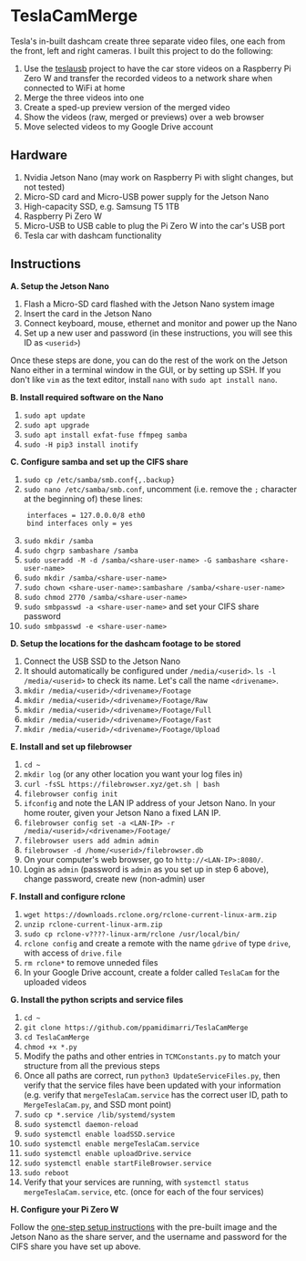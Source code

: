 # TeslaCamMerge

Tesla's in-built dashcam create three separate video files, one each from the front, left and right cameras. I built this project to do the following:
1. Use the [teslausb](https://github.com/marcone/teslausb) project to have the car store videos on a Raspberry Pi Zero W and transfer the recorded videos to a network share when connected to WiFi at home
2. Merge the three videos into one 
3. Create a sped-up preview version of the merged video
4. Show the videos (raw, merged or previews) over a web browser
5. Move selected videos to my Google Drive account

## Hardware

1. Nvidia Jetson Nano (may work on Raspberry Pi with slight changes, but not tested)
2. Micro-SD card and Micro-USB power supply for the Jetson Nano
3. High-capacity SSD, e.g. Samsung T5 1TB
4. Raspberry Pi Zero W
5. Micro-USB to USB cable to plug the Pi Zero W into the car's USB port
6. Tesla car with dashcam functionality

## Instructions

**A. Setup the Jetson Nano**

1. Flash a Micro-SD card flashed with the Jetson Nano system image
2. Insert the card in the Jetson Nano
3. Connect keyboard, mouse, ethernet and monitor and power up the Nano
4. Set up a new user and password (in these instructions, you will see this ID as `<userid>`)

Once these steps are done, you can do the rest of the work on the Jetson Nano either in a terminal window in the GUI, or by setting up SSH. If you don't like `vim` as the text editor, install `nano` with `sudo apt install nano`.

**B. Install required software on the Nano**
1. `sudo apt update`
2. `sudo apt upgrade`
3. `sudo apt install exfat-fuse ffmpeg samba`
4. `sudo -H pip3 install inotify`

**C. Configure samba and set up the CIFS share**
1. `sudo cp /etc/samba/smb.conf{,.backup}`
2. `sudo nano /etc/samba/smb.conf`, uncomment (i.e. remove the `;` character at the beginning of) these lines:
```
	interfaces = 127.0.0.0/8 eth0
	bind interfaces only = yes
```
3. `sudo mkdir /samba`
4. `sudo chgrp sambashare /samba`
5. `sudo useradd -M -d /samba/<share-user-name> -G sambashare <share-user-name>`
6. `sudo mkdir /samba/<share-user-name>`
7. `sudo chown <share-user-name>:sambashare /samba/<share-user-name>`
8. `sudo chmod 2770 /samba/<share-user-name>`
9. `sudo smbpasswd -a <share-user-name>` and set your CIFS share password
10. `sudo smbpasswd -e <share-user-name>`

**D. Setup the locations for the dashcam footage to be stored**

1. Connect the USB SSD to the Jetson Nano
2. It should automatically be configured under `/media/<userid>`. `ls -l /media/<userid>` to check its name. Let's call the name `<drivename>`.
3. `mkdir /media/<userid>/<drivename>/Footage`
4. `mkdir /media/<userid>/<drivename>/Footage/Raw`
5. `mkdir /media/<userid>/<drivename>/Footage/Full`
6. `mkdir /media/<userid>/<drivename>/Footage/Fast`
7. `mkdir /media/<userid>/<drivename>/Footage/Upload`

**E. Install and set up filebrowser**
1. `cd ~`
2. `mkdir log` (or any other location you want your log files in)
3. `curl -fsSL https://filebrowser.xyz/get.sh | bash`
4. `filebrowser config init`
5. `ifconfig` and note the LAN IP address of your Jetson Nano. In your home router, given your Jetson Nano a fixed LAN IP.
6. `filebrowser config set -a <LAN-IP> -r /media/<userid>/<drivename>/Footage/`
7. `filebrowser users add admin admin`
8. `filebrowser -d /home/<userid>/filebrowser.db`
9. On your computer's web browser, go to `http://<LAN-IP>:8080/`. 
10. Login as `admin` (password is `admin` as you set up in step 6 above), change password, create new (non-admin) user

**F. Install and configure rclone**

1. `wget https://downloads.rclone.org/rclone-current-linux-arm.zip` 
2. `unzip rclone-current-linux-arm.zip` 
3. `sudo cp rclone-v????-linux-arm/rclone /usr/local/bin/`
4. `rclone config` and create a remote with the name `gdrive` of type `drive`, with access of `drive.file`
5. `rm rclone*` to remove unneded files
6. In your Google Drive account, create a folder called `TeslaCam` for the uploaded videos

**G. Install the python scripts and service files**
1. `cd ~`
2. `git clone https://github.com/ppamidimarri/TeslaCamMerge`
3. `cd TeslaCamMerge`
4. `chmod +x *.py`
5. Modify the paths and other entries in `TCMConstants.py` to match your structure from all the previous steps
6. Once all paths are correct, run `python3 UpdateServiceFiles.py`, then verify that the service files have been updated with your information (e.g. verify that `mergeTeslaCam.service` has the correct user ID, path to `MergeTeslaCam.py`, and SSD mont point)
7. `sudo cp *.service /lib/systemd/system`
8. `sudo systemctl daemon-reload`
9. `sudo systemctl enable loadSSD.service`
10. `sudo systemctl enable mergeTeslaCam.service`
11. `sudo systemctl enable uploadDrive.service`
12. `sudo systemctl enable startFileBrowser.service`
13. `sudo reboot`
14. Verify that your services are running, with `systemctl status mergeTeslaCam.service`, etc. (once for each of the four services)

**H. Configure your Pi Zero W**

Follow the [one-step setup instructions](https://github.com/marcone/teslausb/blob/main-dev/doc/OneStepSetup.md) with the pre-built image and the Jetson Nano as the share server, and the username and password for the CIFS share you have set up above. 
